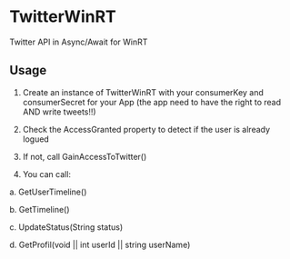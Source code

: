 TwitterWinRT
============

Twitter API in Async/Await for WinRT

Usage
-----
1. Create an instance of TwitterWinRT with your consumerKey and consumerSecret for your App (the app need to have the right to read AND write tweets!!)

2. Check the AccessGranted property to detect if the user is already logued

3. If not, call GainAccessToTwitter()

4. You can call:

  a. GetUserTimeline()

  b. GetTimeline()

  c. UpdateStatus(String status)
  
  d. GetProfil(void || int userId || string userName)
